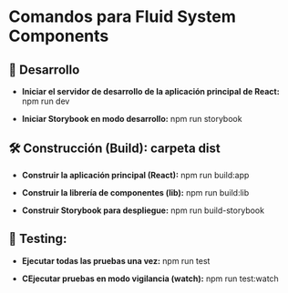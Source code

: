 # Comandos para Fluid System Components

## 🚀 Desarrollo

- **Iniciar el servidor de desarrollo de la aplicación principal de React:**
  npm run dev

- **Iniciar Storybook en modo desarrollo:**
  npm run storybook

## 🛠️ Construcción (Build): carpeta dist

- **Construir la aplicación principal (React):**
npm run build:app

- **Construir la librería de componentes (lib):**
npm run build:lib

- **Construir Storybook para despliegue:**
npm run build-storybook

## 👀 Testing:

- **Ejecutar todas las pruebas una vez:**
npm run test

- **CEjecutar pruebas en modo vigilancia (watch):**
npm run test:watch
